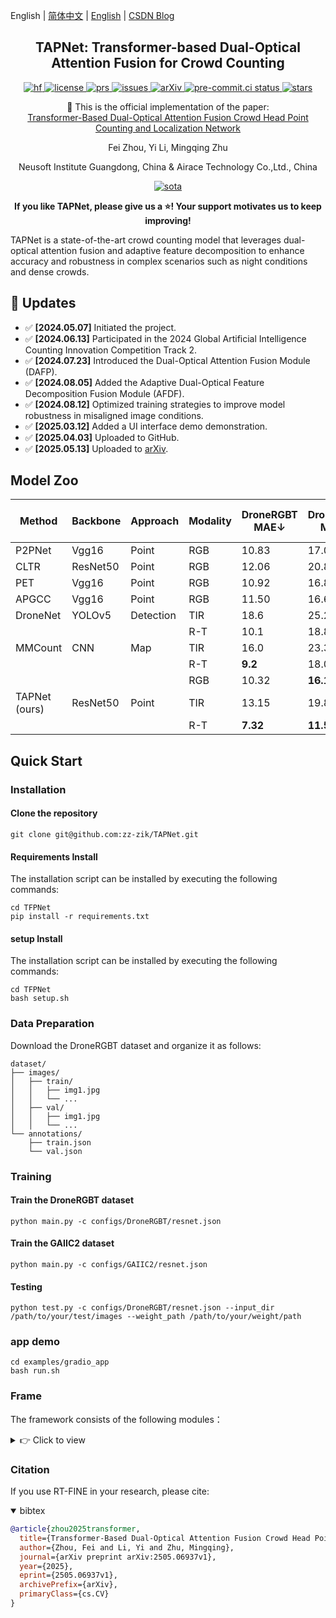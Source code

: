 <!--# [TAPNet: Transformer-based Auxiliary Point Detection Network for Crowd Counting Tasks](https://arxiv.org/abs/2505.06937v1) -->

English | [简体中文](README_cn.md) | [English](README.md) | [CSDN Blog](https://blog.csdn.net/weixin_62828995?spm=1000.2115.3001.5343)

<h2 align="center">
  TAPNet: Transformer-based Dual-Optical Attention Fusion for Crowd Counting
</h2>

<p align="center">
    <a href="https://huggingface.co/spaces/yourusername/TAPNet">
        <img alt="hf" src="https://img.shields.io/badge/%F0%9F%A4%97%20Hugging%20Face-Spaces-blue">
    </a>
    <a href="https://github.com/zz-zik/TAPNet/blob/master/LICENSE">
        <img alt="license" src="https://img.shields.io/badge/LICENSE-Apache%202.0-blue">
    </a>
    <a href="https://github.com/zz-zik/TAPNet/pulls">
        <img alt="prs" src="https://img.shields.io/github/issues-pr/zz-zik/TAPNet">
    </a>
    <a href="https://github.com/zz-zik/TAPNet/issues">
        <img alt="issues" src="https://img.shields.io/github/issues/zz-zik/TAPNet?color=olive">
    </a>
    <a href="https://arxiv.org/abs/2505.06937v1">
        <img alt="arXiv" src="https://img.shields.io/badge/arXiv-2505.06937v1-red">
    </a>
    <a href="https://results.pre-commit.ci/latest/github/zz-zik/TAPNet/master">
        <img alt="pre-commit.ci status" src="https://results.pre-commit.ci/badge/github/zz-zik/TAPNet/master.svg">
    </a>
    <a href="https://github.com/zz-zik/TAPNet">
        <img alt="stars" src="https://img.shields.io/github/stars/zz-zik/TAPNet">
    </a>
</p>

<p align="center">
    📄 This is the official implementation of the paper:
    <br>
    <a href="https://arxiv.org/abs/2505.06937v1">Transformer-Based Dual-Optical Attention Fusion Crowd Head Point Counting and Localization Network</a>
</p>

<p align="center">
Fei Zhou, Yi Li, Mingqing Zhu
</p>

<p align="center">
Neusoft Institute Guangdong, China & Airace Technology Co.,Ltd., China
</p>

<p align="center">
    <a href="https://paperswithcode.com/sota/crowd-counting">
        <img alt="sota" src="https://img.shields.io/endpoint.svg?url=https://paperswithcode.com/badge/transformer-based-dual-optical-attention-fusion/crowd-counting">
    </a>
</p>

<p align="center">
<strong>If you like TAPNet, please give us a ⭐! Your support motivates us to keep improving!</strong>
</p>

TAPNet is a state-of-the-art crowd counting model that leverages dual-optical attention fusion and adaptive feature decomposition to enhance accuracy and robustness in complex scenarios such as night conditions and dense crowds.


## 🚀 Updates
- ✅ **[2024.05.07]** Initiated the project.
- ✅ **[2024.06.13]** Participated in the 2024 Global Artificial Intelligence Counting Innovation Competition Track 2.
- ✅ **[2024.07.23]** Introduced the Dual-Optical Attention Fusion Module (DAFP).
- ✅ **[2024.08.05]** Added the Adaptive Dual-Optical Feature Decomposition Fusion Module (AFDF).
- ✅ **[2024.08.12]** Optimized training strategies to improve model robustness in misaligned image conditions.
- ✅ **[2025.03.12]** Added a UI interface demo demonstration.
- ✅ **[2025.04.03]** Uploaded to GitHub.
- ✅ **[2025.05.13]** Uploaded to [arXiv](https://arxiv.org/abs/2505.06937v1).

## Model Zoo

| Method        | Backbone | Approach  | Modality | DroneRGBT MAE↓ | DroneRGBT MSE↓ | DroneRGBT F1↑ | GAII C2 MAE↓ | GAII C2 MSE↓ | GAII C2 F1↑ |
|---------------|----------|-----------|----------|----------------|----------------|---------------|--------------|--------------|-------------|
| P2PNet        | Vgg16    | Point     | RGB      | 10.83          | 17.09          | 0.596         | 10.95        | 21.01        | 0.455       |
| CLTR          | ResNet50 | Point     | RGB      | 12.06          | 20.86          | 0.587         | 11.37        | 21.88        | 0.423       |
| PET           | Vgg16    | Point     | RGB      | 10.92          | 16.85          | **0.611**     | 10.10        | 17.36        | 0.412       |
| APGCC         | Vgg16    | Point     | RGB      | 11.50          | 16.61          | 0.603         | 10.35        | 18.92        | 0.409       |
| DroneNet      | YOLOv5   | Detection | TIR      | 18.6           | 25.2           | -             | 15.86        | 25.62        | 0.379       |
|               |          |           | R-T      | 10.1           | 18.8           | -             | 9.93         | 17.39        | 0.491       |
| MMCount       | CNN      | Map       | TIR      | 16.0           | 23.3           | -             | 15.25        | 22.82        | 0.334       |
|               |          |           | R-T      | **9.2**        | 18.0           | -             | 9.78         | 19.33        | 0.489       |
|               |          |           | RGB      | 10.32          | **16.14**      | 0.610         | **8.54**     | **13.63**    | **0.506**   |
| TAPNet (ours) | ResNet50 | Point     | TIR      | 13.15          | 19.86          | 0.586         | 13.91        | 20.06        | 0.465       |
|               |          |           | R-T      | **7.32**       | **11.54**      | **0.657**     | **7.87**     | **13.25**    | **0.526**   |

## Quick Start

### Installation

#### Clone the repository

```shell
git clone git@github.com:zz-zik/TAPNet.git
```

#### Requirements Install

The installation script can be installed by executing the following commands:
```shell
cd TFPNet
pip install -r requirements.txt
```

#### setup Install
The installation script can be installed by executing the following commands:
```shell
cd TFPNet
bash setup.sh
```

### Data Preparation
Download the DroneRGBT dataset and organize it as follows:
```text
dataset/
├── images/
│   ├── train/
│   │   ├── img1.jpg
│   │   └── ...
│   ├── val/
│   │   ├── img1.jpg
│   │   └── ...
└── annotations/
    ├── train.json
    └── val.json
```

### Training

#### Train the DroneRGBT dataset

```shell
python main.py -c configs/DroneRGBT/resnet.json
```

#### Train the GAIIC2 dataset

```shell
python main.py -c configs/GAIIC2/resnet.json
```

#### Testing

```shell
python test.py -c configs/DroneRGBT/resnet.json --input_dir /path/to/your/test/images --weight_path /path/to/your/weight/path 
```

### app demo

```shell
cd examples/gradio_app
bash run.sh
```

### Frame
The framework consists of the following modules：
<details>
  <summary>👉 Click to view</summary>

```text
TFPNet
    ├─configs               # 配置文件
    │  ├─GAIIC2             # GAIIC2数据集配置文件
    │  ├─DroneRGBT          # DroneRGBT数据集配置文件
    │  └─SHHA               # SHHA数据集配置文件
    ├─crowd_datasets        # 数据集加载
    │  ├─SHHA               # SHHA数据集加载
    │  ├─GAIIC              # GAIIC2数据集加载
    │  └─Drone              # Drone数据集加载
    ├─models                # 模型文件
    │  ├─backbone           # Backbone文件
    │  ├─neck               # Neck文件
    │  ├─dense_head         # 模型头文件
    │  ├─ahead_pixel_fusion # 像素级自适应注意力融合模块
    │  ├─losses             # 损失函数文件
    │  ├─matcher.py         # 匹配器文件
    │  └─TFPNet.py          # 主函数文件
    ├─examples              # 示例文件
    │  ├─gradio_app         # Gradio界面文件
    │  └─arg2format         # 参数格式化文件
    ├─scripts               # 脚本文件
    ├─util                  # 工具文件
    ├─work_dirs             # 模型权重文件
    ├─weights               # 预训练权重文件
    └─output                # 输出文件
```
</details>

### Citation
If you use RT-FINE in your research, please cite:

<details open>
<summary> bibtex </summary>

```bibtex
@article{zhou2025transformer,
  title={Transformer-Based Dual-Optical Attention Fusion Crowd Head Point Counting and Localization Network},
  author={Zhou, Fei and Li, Yi and Zhu, Mingqing},
  journal={arXiv preprint arXiv:2505.06937v1},
  year={2025},
  eprint={2505.06937v1},
  archivePrefix={arXiv},
  primaryClass={cs.CV}
}
```
</details>
